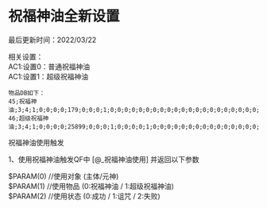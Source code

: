 # 祝福神油全新设置  

最后更新时间：2022/03/22  

相关设置：  
AC1:设置0：普通祝福神油  
AC1:设置1：超级祝福神油  
 

```
物品DB如下：
45;祝福神油;3;4;1;0;0;0;0;179;0;0;0;1;0;0;0;0;0;0;0;0;0;0;0;0;0;0;0;0;0;0;0;0;0;0;0;0;0;0;0;0;0;0;0;0;0;0;0;0;0;0;0;0;0;0;0;0;0;0;0;0;0;0;0;0;0;0;0;0;0;0;0;0;0;0;0;0;0;0;0;0;0;0;0;0;0;0;0;0;0;0;0;0;0;1000;10;0;0;0;0;8192
46;超级祝福神油;3;4;1;0;0;0;0;25899;0;0;0;1;0;0;0;0;1;0;0;0;0;0;0;0;0;0;0;0;0;0;0;0;0;0;0;0;0;0;0;0;0;0;0;0;0;0;0;0;0;0;0;0;0;0;0;0;0;0;0;0;0;0;0;0;0;0;0;0;0;0;0;0;0;0;0;0;0;0;0;0;0;0;0;0;0;0;0;0;0;0;0;0;0;1;10;0;0;0;0;0

```
  

祝福神油使用触发

1、使用祝福神油触发QF中 \[@\_祝福神油使用\] 并返回以下参数  
  
$PARAM(0) //使用对象 (主体/元神)  
$PARAM(1) //使用物品 (0:祝福神油 / 1:超级祝福神油)  
$PARAM(2) //使用状态 (0:成功 / 1:诅咒 / 2:失败)
